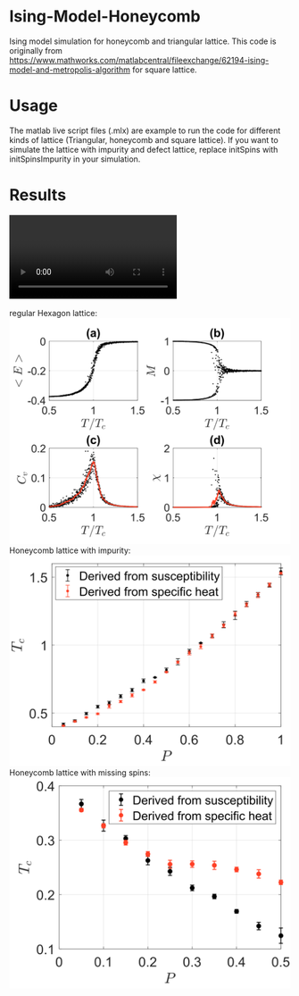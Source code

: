 # Ising-Model-Honeycomb
 Ising model simulation for honeycomb and triangular lattice. This code is originally from https://www.mathworks.com/matlabcentral/fileexchange/62194-ising-model-and-metropolis-algorithm for square lattice.

# Usage

The matlab live script files (.mlx) are example to run the code for different kinds of lattice (Triangular, honeycomb and square lattice). 
If you want to simulate the lattice with impurity and defect lattice, replace initSpins with initSpinsImpurity in your simulation.

# Results
![](./Evolve.avi)

regular Hexagon lattice:
<img src="./Figures/RawData.svg">
Honeycomb lattice with impurity:
<img src="./Figures/Impurity.svg">
Honeycomb lattice with missing spins:
<img src=".\\Figures\\Defect.svg">






